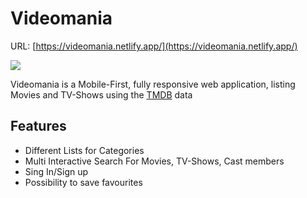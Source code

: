 # Videomania

URL: [https://videomania.netlify.app/](https://videomania.netlify.app/)

![](../main/screen.png)

Videomania is a Mobile-First, fully responsive web application, listing Movies and TV-Shows using the [TMDB](https://www.themoviedb.org) data

## Features
* Different Lists for Categories
* Multi Interactive Search For Movies, TV-Shows, Cast members
* Sing In/Sign up 
* Possibility to save favourites 
